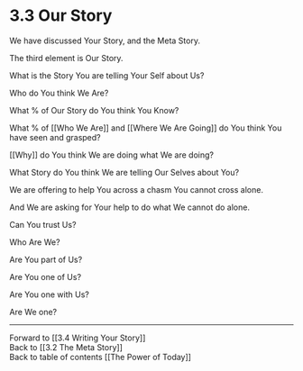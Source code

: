 # 3.3 Our Story
We have discussed Your Story, and the Meta Story. 

The third element is Our Story. 

What is the Story You are telling Your Self about Us? 

Who do You think We Are? 

What % of Our Story do You think You Know? 

What % of [[Who We Are]] and [[Where We Are Going]] do You think You have seen and grasped? 

[[Why]] do You think We are doing what We are doing? 

What Story do You think We are telling Our Selves about You? 

We are offering to help You across a chasm You cannot cross alone. 

And We are asking for Your help to do what We cannot do alone. 

Can You trust Us? 

Who Are We? 

Are You part of Us? 

Are You one of Us? 

Are You one with Us? 

Are We one? 

___

Forward to [[3.4 Writing Your Story]]  
Back to [[3.2 The Meta Story]]  
Back to table of contents [[The Power of Today]]  